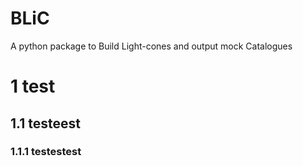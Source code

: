 # BLiC
A python package to Build Light-cones and output mock Catalogues

# 1 test
## 1.1 testeest
### 1.1.1 testestest
